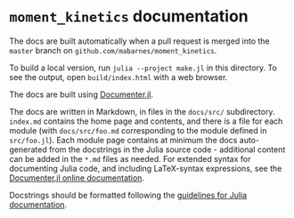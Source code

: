 `moment_kinetics` documentation
===============================

The docs are built automatically when a pull request is merged into the `master` branch on `github.com/mabarnes/moment_kinetics`. 

To build a local version, run `julia --project make.jl` in this directory. To see the output, open `build/index.html` with a web browser.

The docs are built using [Documenter.jl](https://juliadocs.github.io/Documenter.jl/stable/).

The docs are written in Markdown, in files in the `docs/src/` subdirectory. `index.md` contains the home page and contents, and there is a file for each module (with `docs/src/foo.md` corresponding to the module defined in `src/foo.jl`). Each module page contains at minimum the docs auto-generated from the docstrings in the Julia source code - additional content can be added in the `*.md` files as needed. For extended syntax for documenting Julia code, and including LaTeX-syntax expressions, see the [Documenter.jl online documentation](https://juliadocs.github.io/Documenter.jl/stable/).

Docstrings should be formatted following the [guidelines for Julia documentation](https://docs.julialang.org/en/v1/manual/documentation/#man-documentation).
